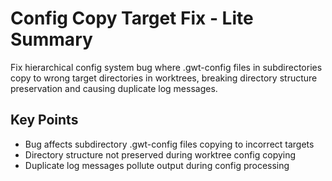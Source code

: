 # Config Copy Target Fix - Lite Summary

Fix hierarchical config system bug where .gwt-config files in subdirectories copy to wrong target directories in worktrees, breaking directory structure preservation and causing duplicate log messages.

## Key Points
- Bug affects subdirectory .gwt-config files copying to incorrect targets
- Directory structure not preserved during worktree config copying
- Duplicate log messages pollute output during config processing